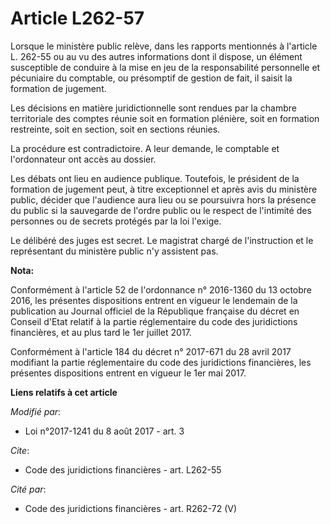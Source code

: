 # Article L262-57

Lorsque le ministère public relève, dans les rapports mentionnés à l'article L. 262-55 ou au vu des autres informations dont
il dispose, un élément susceptible de conduire à la mise en jeu de la responsabilité personnelle et pécuniaire du comptable,
ou présomptif de gestion de fait, il saisit la formation de jugement.

Les décisions en matière juridictionnelle sont rendues par la chambre territoriale des comptes réunie soit en formation
plénière, soit en formation restreinte, soit en section, soit en sections réunies.

La procédure est contradictoire. A leur demande, le comptable et l'ordonnateur ont accès au dossier.

Les débats ont lieu en audience publique. Toutefois, le président de la formation de jugement peut, à titre exceptionnel et
après avis du ministère public, décider que l'audience aura lieu ou se poursuivra hors la présence du public si la sauvegarde
de l'ordre public ou le respect de l'intimité des personnes ou de secrets protégés par la loi l'exige.

Le délibéré des juges est secret. Le magistrat chargé de l'instruction et le représentant du ministère public n'y assistent
pas.

**Nota:**

Conformément à l'article 52 de l'ordonnance n° 2016-1360 du 13 octobre 2016, les présentes dispositions entrent en vigueur le
lendemain de la publication au Journal officiel de la République française du décret en Conseil d'Etat relatif à la partie
réglementaire du code des juridictions financières, et au plus tard le 1er juillet 2017.

Conformément à l'article 184 du décret n° 2017-671 du 28 avril 2017 modifiant la partie réglementaire du code des
juridictions financières, les présentes dispositions entrent en vigueur le 1er mai 2017.

**Liens relatifs à cet article**

_Modifié par_:

  - Loi n°2017-1241 du 8 août 2017 - art. 3

_Cite_:

  - Code des juridictions financières - art. L262-55

_Cité par_:

  - Code des juridictions financières - art. R262-72 (V)
